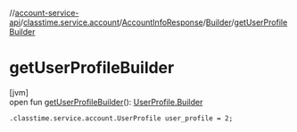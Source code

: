 //[account-service-api](../../../../index.md)/[classtime.service.account](../../index.md)/[AccountInfoResponse](../index.md)/[Builder](index.md)/[getUserProfileBuilder](get-user-profile-builder.md)

# getUserProfileBuilder

[jvm]\
open fun [getUserProfileBuilder](get-user-profile-builder.md)(): [UserProfile.Builder](../../-user-profile/-builder/index.md)

`.classtime.service.account.UserProfile user_profile = 2;`
